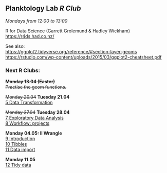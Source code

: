 
## __Planktology Lab   *R Club*__
*Mondays from 12:00 to 13:00*

R for Data Science (Garrett Grolemund & Hadley Wickham)  
https://r4ds.had.co.nz/  

See also:  
https://ggplot2.tidyverse.org/reference/#section-layer-geoms  
https://rstudio.com/wp-content/uploads/2015/03/ggplot2-cheatsheet.pdf  


### __Next R Clubs:__

~~__Monday 13.04  (Easter)__~~  
~~Practise the geom functions.~~

~~Monday 20.04~~ __Tuesday 21.04__  
[5 Data Transformation](https://r4ds.had.co.nz/transform.html)  

~~Monday 27.04~~ __Tuesday 28.04__  
[7 Exploratory Data Analysis](https://r4ds.had.co.nz/exploratory-data-analysis.html)  
[8 Workflow: projects](https://r4ds.had.co.nz/workflow-projects.html)

__Monday 04.05: II Wrangle__  
[9 Introduction](https://r4ds.had.co.nz/wrangle-intro.html)  
[10 Tibbles](https://r4ds.had.co.nz/tibbles.html)  
[11 Data import](https://r4ds.had.co.nz/data-import.html)  

__Monday 11.05__  
[12 Tidy data](https://r4ds.had.co.nz/tidy-data.html)
